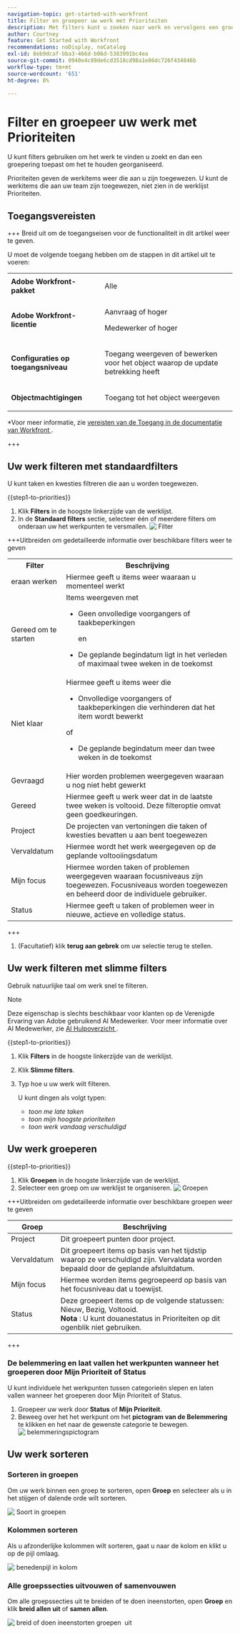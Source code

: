 ```yaml
---
navigation-topic: get-started-with-workfront
title: Filter en groepeer uw werk met Prioriteiten
description: Met filters kunt u zoeken naar werk en vervolgens een groep toepassen om de werkruimte te organiseren.
author: Courtney
feature: Get Started with Workfront
recommendations: noDisplay, noCatalog
exl-id: 8eb9dcaf-bba3-466d-b06d-5383991bc4ea
source-git-commit: 0940e4c89de6cd3518cd98a1e06dc726f434846b
workflow-type: tm+mt
source-wordcount: '651'
ht-degree: 0%

---
```


# Filter en groepeer uw werk met Prioriteiten

U kunt filters gebruiken om het werk te vinden u zoekt en dan een groepering toepast om het te houden georganiseerd.

Prioriteiten geven de werkitems weer die aan u zijn toegewezen. U kunt de werkitems die aan uw team zijn toegewezen, niet zien in de werklijst Prioriteiten.

## Toegangsvereisten

+++ Breid uit om de toegangseisen voor de functionaliteit in dit artikel weer te geven.

U moet de volgende toegang hebben om de stappen in dit artikel uit te voeren:

<table style="table-layout:auto"> 
 <col> 
 </col> 
 <col> 
 </col> 
 <tbody> 
  <tr> 
   <td role="rowheader"><strong>Adobe Workfront-pakket</strong></td> 
   <td> <p>Alle</p> </td> 
  </tr> 
  <tr> 
   <td role="rowheader"><strong>Adobe Workfront-licentie</strong></td> 
   <td> 
   <p>Aanvraag of hoger</p>
   <p>Medewerker of hoger</p> 
   </td> 
  </tr> 
  <tr> 
   <td role="rowheader"><strong>Configuraties op toegangsniveau</strong></td> 
   <td> <p>Toegang weergeven of bewerken voor het object waarop de update betrekking heeft</p></td> 
  </tr> 
  <tr> 
   <td role="rowheader"><strong>Objectmachtigingen</strong></td> 
   <td> <p>Toegang tot het object weergeven</p></td> 
  </tr> 
 </tbody> 
</table>

*Voor meer informatie, zie [&#x200B; vereisten van de Toegang in de documentatie van Workfront &#x200B;](/help/quicksilver/administration-and-setup/add-users/access-levels-and-object-permissions/access-level-requirements-in-documentation.md).

+++

## Uw werk filteren met standaardfilters

U kunt taken en kwesties filtreren die aan u worden toegewezen.

{{step1-to-priorities}}

1. Klik **Filters** in de hoogste linkerzijde van de werklijst.
1. In de **Standaard filters** sectie, selecteer één of meerdere filters om onderaan uw het werkpunten te versmallen.
   ![&#x200B; Filter &#x200B;](assets/filter-new.png)

+++Uitbreiden om gedetailleerde informatie over beschikbare filters weer te geven
<table>
  <tbody>
   <tr>
   <th>Filter</th>
   <th>Beschrijving</th>
   </tr>
    <tr>
      <td>eraan werken</td>
      <td>Hiermee geeft u items weer waaraan u momenteel werkt</td>
    </tr>
    <tr>
      <td>Gereed om te starten</td>
      <td>Items weergeven met 
      <ul>
      <li>Geen onvolledige voorgangers of taakbeperkingen</li>
      <p>en</p>
      <li>De geplande begindatum ligt in het verleden of maximaal twee weken in de toekomst</li>
      </ul>
      </td>
    </tr>
    <tr>
      <td>Niet klaar</td>
      <td>Hiermee geeft u items weer die
       <ul>
      <li>Onvolledige voorgangers of taakbeperkingen die verhinderen dat het item wordt bewerkt</li></ul>
      <p>of</p>
      <ul>
      <li>De geplande begindatum meer dan twee weken in de toekomst</li>
      </ul>
       </td>
    </tr>
    <tr>
      <td>Gevraagd</td>
      <td>Hier worden problemen weergegeven waaraan u nog niet hebt gewerkt</td>
    </tr>
      <td>Gereed</td>
      <td>Hiermee geeft u werk weer dat in de laatste twee weken is voltooid. Deze filteroptie omvat geen goedkeuringen.</td>
    </tr>
    <tr>
    <td>Project</td>
    <td>De projecten van vertoningen die taken of kwesties bevatten u aan bent toegewezen</td>
    </tr>
    <tr>
    <td>Vervaldatum</td>
    <td>Hiermee wordt het werk weergegeven op de geplande voltooiingsdatum</td>
    </tr>
    <tr>
    <td>Mijn focus</td>
    <td>Hiermee worden taken of problemen weergegeven waaraan focusniveaus zijn toegewezen. Focusniveaus worden toegewezen en beheerd door de individuele gebruiker.</td>
    </tr>
    <tr>
    <td>Status</td>
    <td>Hiermee geeft u taken of problemen weer in nieuwe, actieve en volledige status.</td>
    </tr>
  </tbody>
</table>

+++

1. (Facultatief) klik **terug aan gebrek** om uw selectie terug te stellen.

## Uw werk filteren met slimme filters

Gebruik natuurlijke taal om werk snel te filteren.

>[!NOTE]
>
>Deze eigenschap is slechts beschikbaar voor klanten op de Verenigde Ervaring van Adobe gebruikend AI Medewerker. Voor meer informatie over AI Medewerker, zie [&#x200B; AI Hulpoverzicht &#x200B;](/help/quicksilver/workfront-basics/ai-assistant/ai-assistant-overview.md).

{{step1-to-priorities}}

1. Klik **Filters** in de hoogste linkerzijde van de werklijst.
1. Klik **Slimme filters**.
1. Typ hoe u uw werk wilt filteren.

   U kunt dingen als volgt typen:

   * *toon me late taken*
   * *toon mijn hoogste prioriteiten*
   * *toon werk vandaag verschuldigd*

## Uw werk groeperen

{{step1-to-priorities}}

1. Klik **Groepen** in de hoogste linkerzijde van de werklijst.
1. Selecteer een groep om uw werklijst te organiseren.
   ![&#x200B; Groepen &#x200B;](assets/groups-new.png)

+++Uitbreiden om gedetailleerde informatie over beschikbare groepen weer te geven

| Groep | Beschrijving |
|-----------|-------------|
| Project | Dit groepeert punten door project. |
| Vervaldatum | Dit groepeert items op basis van het tijdstip waarop ze verschuldigd zijn. Vervaldata worden bepaald door de geplande afsluitdatum. |
| Mijn focus | Hiermee worden items gegroepeerd op basis van het focusniveau dat u toewijst. |
| Status | Deze groepeert items op de volgende statussen: Nieuw, Bezig, Voltooid. <br><b> Nota </b>: U kunt douanestatus in Prioriteiten op dit ogenblik niet gebruiken. |

+++

### De belemmering en laat vallen het werkpunten wanneer het groeperen door Mijn Prioriteit of Status

U kunt individuele het werkpunten tussen categorieën slepen en laten vallen wanneer het groeperen door Mijn Prioriteit of Status.

1. Groepeer uw werk door **Status** of **Mijn Prioriteit**.
2. Beweeg over het het werkpunt om het **pictogram van de Belemmering** te klikken en het naar de gewenste categorie te bewegen.
   ![&#x200B; belemmeringspictogram &#x200B;](assets/drag-and-drop.png)

## Uw werk sorteren

### Sorteren in groepen

Om uw werk binnen een groep te sorteren, open **Groep** en selecteer als u in het stijgen of dalende orde wilt sorteren.

![&#x200B; Soort in groepen &#x200B;](assets/sort-in-groups.png)

### Kolommen sorteren

Als u afzonderlijke kolommen wilt sorteren, gaat u naar de kolom en klikt u op de pijl omlaag.

![&#x200B; benedenpijl in kolom &#x200B;](assets/sort-columns.png)

### Alle groepssecties uitvouwen of samenvouwen

Om alle groepssecties uit te breiden of te doen ineenstorten, open **Groep** en klik **breid allen uit** of **samen allen**.

![&#x200B; breid of doen ineenstorten groepen &#x200B;](assets/expand-collapse-groups.png) uit
